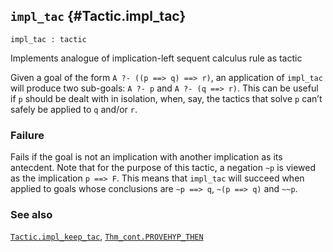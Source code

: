 ## `impl_tac` {#Tactic.impl_tac}


```
impl_tac : tactic
```



Implements analogue of implication-left sequent calculus rule as tactic


Given a goal of the form `A ?- ((p ==> q) ==> r)`, an application of
`impl_tac` will produce two sub-goals: `A ?- p` and `A ?- (q ==> r)`.
This can be useful if `p` should be dealt with in isolation, when,
say, the tactics that solve `p` can’t safely be applied to `q` and/or
`r`.

### Failure

Fails if the goal is not an implication with another implication as
its antecdent. Note that for the purpose of this tactic, a negation
`~p` is viewed as the implication `p ==> F`. This means that
`impl_tac` will succeed when applied to goals whose conclusions are
`~p ==> q`, `~(p ==> q)` and `~~p`.

### See also

[`Tactic.impl_keep_tac`](#Tactic.impl_keep_tac), [`Thm_cont.PROVEHYP_THEN`](#Thm_cont.PROVEHYP_THEN)

